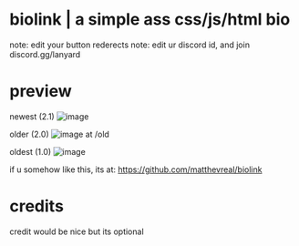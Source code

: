 # biolink | a simple ass css/js/html bio

note: edit your button rederects
note: edit ur discord id, and join discord.gg/lanyard

# preview
newest (2.1)
![image](https://github.com/user-attachments/assets/2d6a22f7-e219-4c3b-87c5-f381311652c1)

older (2.0)
![image](https://github.com/user-attachments/assets/95797aa5-9109-49d0-bb50-eae24d5b8e65)
at /old

oldest (1.0)
![image](https://github.com/user-attachments/assets/5ff2ebe0-2c9c-4556-8fa9-ee0973482760)

if u somehow like this, its at: https://github.com/matthevreal/biolink


# credits
credit would be nice but its optional


